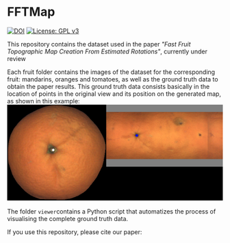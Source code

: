 # FFTMap

[![DOI](https://zenodo.org/badge/386282468.svg)](https://zenodo.org/badge/latestdoi/386282468)
[![License: GPL v3](https://img.shields.io/badge/License-GPLv3-blue.svg)](https://www.gnu.org/licenses/gpl-3.0)

This repository contains the dataset used in the paper _"Fast Fruit Topographic Map Creation From Estimated Rotations"_, currently under review

Each fruit folder contains the images of the dataset for the corresponding fruit: mandarins, oranges and tomatoes, as well as the ground truth data to obtain the paper results.
This ground truth data consists basically in the location of points in the original view and its position on the generated map, as shown in this example:
![example](example.png)

The folder `viewer`contains a Python script that automatizes the process of visualising the complete ground truth data.

If you use this repository, please cite our paper:
